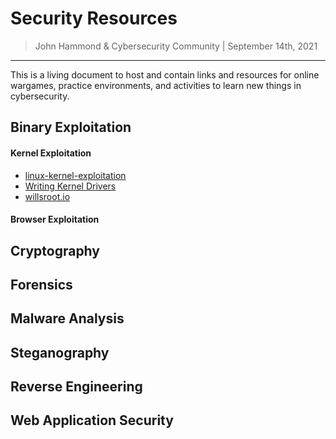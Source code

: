 # Security Resources

> John Hammond & Cybersecurity Community | September 14th, 2021

------------------------------------------------

This is a living document to host and contain links and resources for online wargames, practice environments, and activities to learn new things in cybersecurity.

## Binary Exploitation

#### Kernel Exploitation
  * [linux-kernel-exploitation](https://github.com/xairy/linux-kernel-exploitation)
  * [Writing Kernel Drivers](http://freesoftwaremagazine.com/articles/drivers_linux/)
  * [willsroot.io](http://freesoftwaremagazine.com/articles/drivers_linux/)

#### Browser Exploitation

## Cryptography 

## Forensics 

## Malware Analysis

## Steganography

## Reverse Engineering

## Web Application Security

